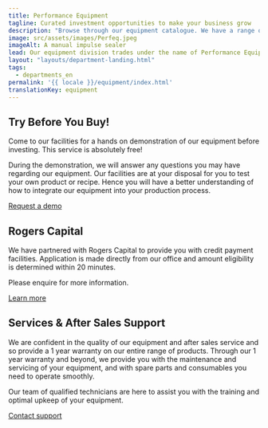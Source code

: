 ```yaml
---
title: Performance Equipment
tagline: Curated investment opportunities to make your business grow
description: "Browse through our equipment catalogue. We have a range of food processing and packaging equipment, including mixers, ovens and sealing machines. All equipment come with a 1 year warranty and we welcome you to our facility to try our machines before buying."
image: src/assets/images/Perfeq.jpeg
imageAlt: A manual impulse sealer
lead: Our equipment division trades under the name of Performance Equipment. It offers packaging and food processing machinery. We aim to provide you with quality equipment at a fair price. Whether you are looking for equipment for your own domestic use, a burgeoning business or an established business, we have a range of value products and services to meet your needs.
layout: "layouts/department-landing.html"
tags:
  - departments_en
permalink: '{{ locale }}/equipment/index.html'
translationKey: equipment
---
```


## Try Before You Buy!
Come to our facilities for a hands on demonstration of our equipment before investing. This service is absolutely free!

During the demonstration, we will answer any questions you may have regarding our equipment. Our facilities are at your disposal for you to test your own product or recipe. Hence you will have a better understanding of how to integrate our equipment into your production process.

<a href="mailto:equipment@performance.mu" class="button">Request a demo</a>

## Rogers Capital
We have partnered with Rogers Capital to provide you with credit payment facilities. Application is made directly from our office and amount eligibility is determined within 20 minutes.

Please enquire for more information.

<a href="https://www.rogerscapital.mu/credit/credit/" class="button">Learn more</a>

## Services & After Sales Support
We are confident in the quality of our equipment and after sales service and so provide a 1 year warranty on our entire range of products. Through our 1 year warranty and beyond, we provide you with the maintenance and servicing of your equipment, and with spare parts and consumables you need to operate smoothly.

Our team of qualified technicians are here to assist you with the training and optimal upkeep of your equipment.

<a href="mailto:equipment@performance.mu" class="button">Contact support</a>
